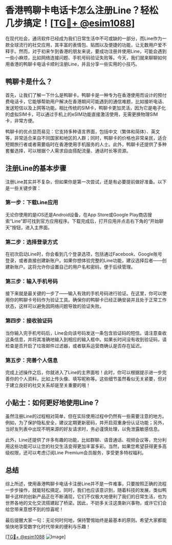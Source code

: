 # 香港鸭聊卡电话卡怎么注册Line？轻松几步搞定！[[TG💪+ @esim1088](https://t.me/s/esim1088)]

在现代社会，通讯软件已经成为我们日常生活中不可或缺的一部分，而Line作为一款全球流行的社交应用，其丰富的表情包、贴图以及便捷的功能，让无数用户爱不释手。然而，对于初来乍到香港的朋友来说，要成功注册并使用Line，可能会遇到一些小麻烦，比如网络连接问题、手机号码验证失败等。今天，我们就来聊聊如何用香港的鸭聊卡电话卡顺利注册Line，并且分享一些实用的小技巧。

## 鸭聊卡是什么？

首先，让我们了解一下什么是鸭聊卡。鸭聊卡是一种专为在香港使用而设计的预付费电话卡，它能够帮助用户解决在香港期间可能遇到的通信难题，比如接听电话、发送短信以及上网等功能。相比传统的SIM卡，鸭聊卡更加灵活，因为它是电子化的虚拟SIM卡，可以通过手机上的eSIM功能直接激活使用，无需更换物理SIM卡，非常方便。

鸭聊卡的优点显而易见：它支持多种语言界面，包括中文（繁体和简体）、英文等，非常适合来自不同国家和地区的人群；同时，鸭聊卡的价格也非常亲民，适合短期旅行者或者需要临时在香港使用手机服务的人士。此外，鸭聊卡还提供了多种套餐选择，可以根据个人需求自由搭配流量、通话时长等资源。

## 注册Line的基本步骤

注册Line其实并不复杂，但如果你是第一次尝试，还是有必要提前做好准备。以下是一些关键步骤：

### 第一步：下载Line应用

无论你使用的是iOS还是Android设备，在App Store或Google Play商店搜索“Line”即可找到官方应用程序。下载完成后，打开应用并点击右下角的“开始聊天”按钮，进入主界面。

### 第二步：选择登录方式

在初次启动Line时，你会看到几个登录选项，包括通过Facebook、Google账号登录，或者直接创建新账户。如果你想体验完整的Line功能，建议选择后者——创建新账户。这将允许你设置自己的用户名和密码，便于后续管理。

### 第三步：输入手机号码

接下来就是最关键的一步了——输入有效的手机号码进行验证。在这里，你可以使用你的鸭聊卡号码作为验证工具。确保你的鸭聊卡已经正确安装并且处于正常工作状态，这样可以避免因网络问题导致的验证失败。

### 第四步：接收验证码

当你输入完手机号码后，Line会向该号码发送一条包含验证码的短信。请注意查收这条信息，并将其准确地输入到相应的输入框中。如果长时间没有收到验证码，请检查是否开启了垃圾邮件过滤器，或者联系运营商确认是否存在延迟。

### 第五步：完善个人信息

完成上述操作之后，你就进入了Line的主界面啦！此时，你可以根据提示进一步完善你的个人资料，比如上传头像、填写昵称等。这些细节虽然看似无关紧要，但对于建立良好的社交关系却是至关重要的哦！

## 小贴士：如何更好地使用Line？

虽然注册Line的过程相对简单，但在实际使用过程中仍然有一些需要注意的地方。例如，为了保护隐私安全，建议定期更新密码，并开启双重身份认证功能；另外，当好友列表中出现不明来源的好友请求时，务必谨慎处理，以免泄露敏感信息。

此外，Line还提供了许多有趣的功能，比如群聊、语音通话、视频会议等，充分利用这些功能可以让您的社交生活变得更加丰富多彩。当然，如果您希望获得更多高级权限，还可以考虑订阅Line Premium会员服务，享受更多特权福利。

## 总结

综上所述，使用香港鸭聊卡电话卡注册Line并不是一件难事，只要按照正确的流程一步步操作，就能轻松搞定。同时，我们也应该意识到，随着科技的发展，类似鸭聊卡这样的创新产品正在不断涌现，它们不仅极大地便利了我们的日常生活，也为世界各地的文化交流搭建起了桥梁。因此，不妨多关注这类新兴事物，或许它们会给您带来意想不到的惊喜呢！

最后提醒大家一句：无论何时何地，保持警惕始终是最基本的原则。希望大家都能愉快地享受数字化时代带来的便利与乐趣！

[[TG💪+ @esim1088](https://t.me/s/esim1088) ![Image](https://i.postimg.cc/4NQfJmqS/Snipaste-2025-05-13-00-14-12.png)]